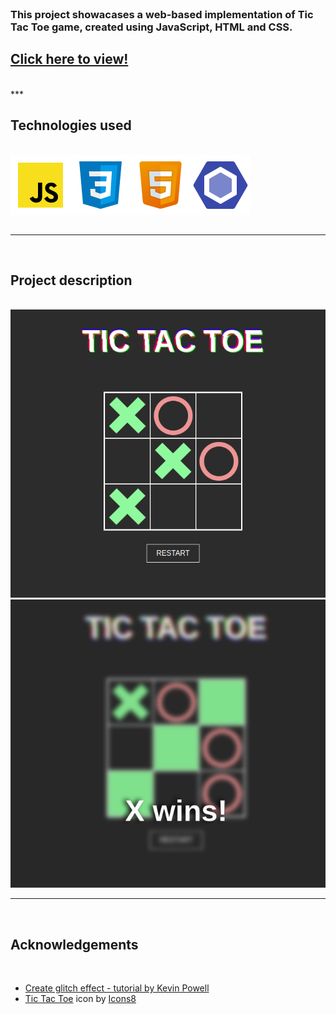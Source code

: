 <br>
<h3>This project showacases a web-based implementation of Tic Tac Toe game, created using JavaScript, HTML and CSS. </h3>
<h2><a href="https://kawalae.github.io/Tic-Tac-Toe/">Click here to view!</a></h2>
<br>
***
<br>
<h2><strong>Technologies used</strong></h2>
<br>
<div style="display:flex;">
<img src="Pictures/js.svg"></img>
<img src="Pictures/css.svg"></img>
<img src="Pictures/html.svg"></img>
<img src="Pictures/eslint.svg"></img>
</div>
<br>

***
<br>
<h2><strong>Project description</strong></h2>
<br>
<div align ="center"><img src="Pictures/Screenshot1.png"></img></div>
<div align ="center"><img src="Pictures/Screenshot2.png"></img></div>

***
<br>
<h2><strong>Acknowledgements</strong></h2>
</br>
<ul>
    <li><a href="https://www.youtube.com/watch?v=7Xyg8Ja7dyY">Create glitch effect - tutorial by Kevin Powell</a></li>
    <li><a target="_blank" href="https://icons8.com/icon/aMgyX68CgyLu/tic-tac-toe">Tic Tac Toe</a> icon by <a target="_blank" href="https://icons8.com">Icons8</a></li>

</ul>
